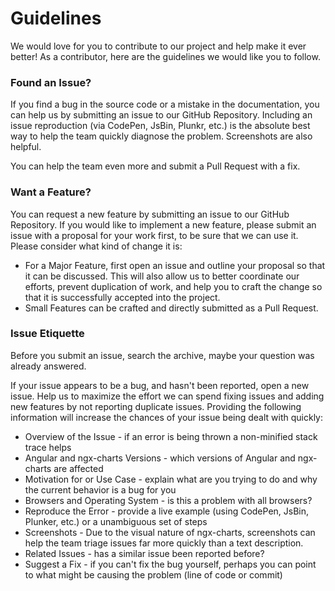 # Guidelines

We would love for you to contribute to our project and help make it ever better! As a contributor, here are the guidelines we would like you to follow.

### Found an Issue?
If you find a bug in the source code or a mistake in the documentation, you can help us by submitting an issue to our GitHub Repository. Including an issue reproduction (via CodePen, JsBin, Plunkr, etc.) is the absolute best way to help the team quickly diagnose the problem. Screenshots are also helpful.

You can help the team even more and submit a Pull Request with a fix.

### Want a Feature?
You can request a new feature by submitting an issue to our GitHub Repository. If you would like to implement a new feature, please submit an issue with a proposal for your work first, to be sure that we can use it. Please consider what kind of change it is:

- For a Major Feature, first open an issue and outline your proposal so that it can be discussed. This will also allow us to better coordinate our efforts, prevent duplication of work, and help you to craft the change so that it is successfully accepted into the project.
- Small Features can be crafted and directly submitted as a Pull Request.

### Issue Etiquette
Before you submit an issue, search the archive, maybe your question was already answered.

If your issue appears to be a bug, and hasn't been reported, open a new issue. Help us to maximize the effort we can spend fixing issues and adding new features by not reporting duplicate issues. Providing the following information will increase the chances of your issue being dealt with quickly:

- Overview of the Issue - if an error is being thrown a non-minified stack trace helps
- Angular and ngx-charts Versions - which versions of Angular and ngx-charts are affected
- Motivation for or Use Case - explain what are you trying to do and why the current behavior is a bug for you
- Browsers and Operating System - is this a problem with all browsers?
- Reproduce the Error - provide a live example (using CodePen, JsBin, Plunker, etc.) or a unambiguous set of steps
- Screenshots - Due to the visual nature of ngx-charts, screenshots can help the team triage issues far more quickly than a text description.
- Related Issues - has a similar issue been reported before?
- Suggest a Fix - if you can't fix the bug yourself, perhaps you can point to what might be causing the problem (line of code or commit)

